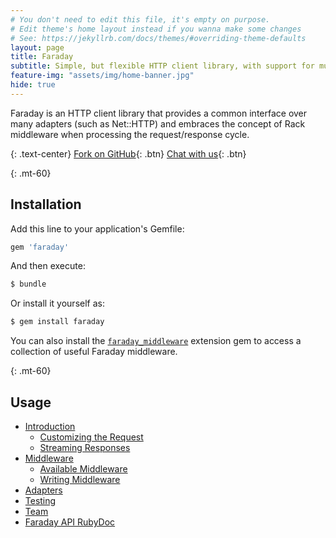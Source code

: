 ```yaml
---
# You don't need to edit this file, it's empty on purpose.
# Edit theme's home layout instead if you wanna make some changes
# See: https://jekyllrb.com/docs/themes/#overriding-theme-defaults
layout: page
title: Faraday
subtitle: Simple, but flexible HTTP client library, with support for multiple backends.
feature-img: "assets/img/home-banner.jpg"
hide: true
---
```


Faraday is an HTTP client library that provides a common interface over many adapters (such as Net::HTTP)
and embraces the concept of Rack middleware when processing the request/response cycle.

{: .text-center}
[<i class="fab fa-fw fa-github"> </i> Fork on GitHub][github]{: .btn}
[<i class="fab fa-fw fa-gitter"> </i> Chat with us][gitter]{: .btn}

{: .mt-60}
## Installation

Add this line to your application's Gemfile:

```ruby
gem 'faraday'
```

And then execute:

```bash
$ bundle
```

Or install it yourself as:

```bash
$ gem install faraday
```

You can also install the [`faraday_middleware`][faraday_middleware]
extension gem to access a collection of useful Faraday middleware.

{: .mt-60}
## Usage

* [Introduction][intro]
  * [Customizing the Request][customize]
  * [Streaming Responses][streaming]
* [Middleware][middleware]
  * [Available Middleware][list]
  * [Writing Middleware][custom]
* [Adapters][adapters]
* [Testing][testing]
* [Team][team]
* [Faraday API RubyDoc](http://www.rubydoc.info/gems/faraday)

[github]:                   https://github.com/lostisland/faraday
[gitter]:                   https://gitter.im/lostisland/faraday
[faraday_middleware]:       https://github.com/lostisland/faraday_middleware
[intro]:                    ./introduction
[customize]:                ./introduction/customize
[streaming]:                ./introduction/streaming
[middleware]:               ./middleware
[list]:                     ./middleware/list
[custom]:                   ./middleware/custom
[adapters]:                 ./adapters
[testing]:                  ./testing
[team]:                     ./team